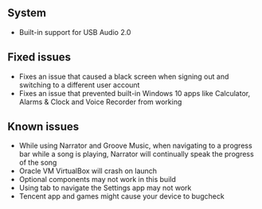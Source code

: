 ## System
- Built-in support for USB Audio 2.0

## Fixed issues
- Fixes an issue that caused a black screen when signing out and switching to a different user account
- Fixes an issue that prevented built-in Windows 10 apps like Calculator, Alarms & Clock and Voice Recorder from working

## Known issues
- While using Narrator and Groove Music, when navigating to a progress bar while a song is playing, Narrator will continually speak the progress of the song
- Oracle VM VirtualBox will crash on launch
- Optional components may not work in this build
- Using tab to navigate the Settings app may not work
- Tencent app and games might cause your device to bugcheck